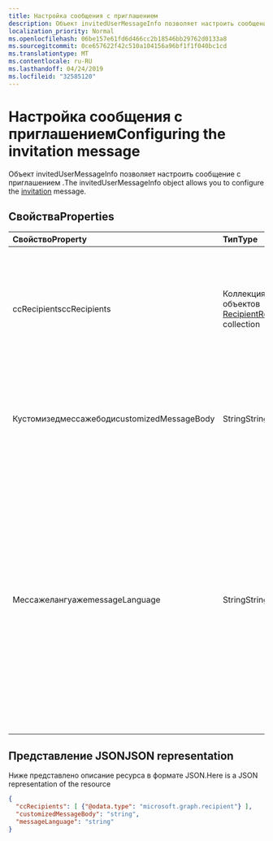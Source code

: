 ```yaml
---
title: Настройка сообщения с приглашением
description: Объект invitedUserMessageInfo позволяет настроить сообщение с приглашением.
localization_priority: Normal
ms.openlocfilehash: 06be157e61fd6d466cc2b18546bb29762d0133a8
ms.sourcegitcommit: 0ce657622f42c510a104156a96bf1f1f040bc1cd
ms.translationtype: MT
ms.contentlocale: ru-RU
ms.lasthandoff: 04/24/2019
ms.locfileid: "32585120"
---
```

# <a name="configuring-the-invitation-message"></a><span data-ttu-id="46308-103">Настройка сообщения с приглашением</span><span class="sxs-lookup"><span data-stu-id="46308-103">Configuring the invitation message</span></span>

<span data-ttu-id="46308-104">Объект invitedUserMessageInfo позволяет настроить сообщение с приглашением [](invitation.md) .</span><span class="sxs-lookup"><span data-stu-id="46308-104">The invitedUserMessageInfo object allows you to configure the [invitation](invitation.md) message.</span></span>


## <a name="properties"></a><span data-ttu-id="46308-105">Свойства</span><span class="sxs-lookup"><span data-stu-id="46308-105">Properties</span></span>
| <span data-ttu-id="46308-106">Свойство</span><span class="sxs-lookup"><span data-stu-id="46308-106">Property</span></span>     | <span data-ttu-id="46308-107">Тип</span><span class="sxs-lookup"><span data-stu-id="46308-107">Type</span></span>   |<span data-ttu-id="46308-108">Описание</span><span class="sxs-lookup"><span data-stu-id="46308-108">Description</span></span>|
|:---------------|:--------|:----------|
|<span data-ttu-id="46308-109">ccRecipients</span><span class="sxs-lookup"><span data-stu-id="46308-109">ccRecipients</span></span>|<span data-ttu-id="46308-110">Коллекция объектов [Recipient](recipient.md)</span><span class="sxs-lookup"><span data-stu-id="46308-110">[Recipient](recipient.md) collection</span></span>|<span data-ttu-id="46308-111">Дополнительные получатели сообщение о приглашении должно быть отправлено.</span><span class="sxs-lookup"><span data-stu-id="46308-111">Additional recipients the invitation message should be sent to.</span></span> <span data-ttu-id="46308-112">В настоящее время поддерживается только один дополнительный получатель.</span><span class="sxs-lookup"><span data-stu-id="46308-112">Currently only 1 additional recipient is supported.</span></span>|
|<span data-ttu-id="46308-113">Кустомизедмессажебоди</span><span class="sxs-lookup"><span data-stu-id="46308-113">customizedMessageBody</span></span>|<span data-ttu-id="46308-114">String</span><span class="sxs-lookup"><span data-stu-id="46308-114">String</span></span>|<span data-ttu-id="46308-115">Настраиваемый текст сообщения, которое вы хотите отправить, если вы не хотите использовать сообщение по умолчанию.</span><span class="sxs-lookup"><span data-stu-id="46308-115">Customized message body you want to send if you don't want the default message.</span></span>|
|<span data-ttu-id="46308-116">Мессажелангуаже</span><span class="sxs-lookup"><span data-stu-id="46308-116">messageLanguage</span></span>|<span data-ttu-id="46308-117">String</span><span class="sxs-lookup"><span data-stu-id="46308-117">String</span></span>|<span data-ttu-id="46308-118">Язык, по которому необходимо отправить сообщение по умолчанию.</span><span class="sxs-lookup"><span data-stu-id="46308-118">The language you want to send the default message in.</span></span> <span data-ttu-id="46308-119">Если указан параметр Кустомизедмессажебоди, это свойство игнорируется, а сообщение отправляется с помощью Кустомизедмессажебоди.</span><span class="sxs-lookup"><span data-stu-id="46308-119">If the customizedMessageBody is specified, this property is ignored, and the message is sent using the customizedMessageBody.</span></span> <span data-ttu-id="46308-120">Языковой формат должен быть в СТАНДАРТе ISO 639.</span><span class="sxs-lookup"><span data-stu-id="46308-120">The language format should be in ISO 639.</span></span> <span data-ttu-id="46308-121">Значение по умолчанию — en-US.</span><span class="sxs-lookup"><span data-stu-id="46308-121">The default is en-US.</span></span>|

## <a name="json-representation"></a><span data-ttu-id="46308-122">Представление JSON</span><span class="sxs-lookup"><span data-stu-id="46308-122">JSON representation</span></span>
<span data-ttu-id="46308-123">Ниже представлено описание ресурса в формате JSON.</span><span class="sxs-lookup"><span data-stu-id="46308-123">Here is a JSON representation of the resource</span></span>

<!-- {"blockType": "resource", "@odata.type": "microsoft.graph.invitedUserMessageInfo"} -->
```json
{
  "ccRecipients": [ {"@odata.type": "microsoft.graph.recipient"} ],
  "customizedMessageBody": "string",
  "messageLanguage": "string"
}
```

<!-- uuid: 8fcb5dbc-d5aa-4681-8e31-b001d5168d79
2016-22-25 14:57:30 UTC -->
<!-- {
  "type": "#page.annotation",
  "description": "invitedUserMessageInfo resource",
  "keywords": "",
  "section": "documentation",
  "tocPath": ""
}-->
